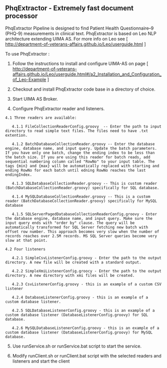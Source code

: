 ## PhqExtractor - Extremely fast document processor


PhqExtractor Pipeline is designed to find Patient Health Questionnaire–9 (PHQ-9) measurements in clinical text. 
PhqExtractor is based on Leo NLP architecture extending UIMA AS. For more info on Leo see [ http://department-of-veterans-affairs.github.io/Leo/userguide.html ]

To use PhqExtractor :

  1.  Follow the instructions to install and configure UIMA-AS on page [ http://department-of-veterans-affairs.github.io/Leo/userguide.html#/a2_Installation_and_Configuration_of_Leo-Example ]  
  
  2. Checkout and install PhqExtractor code base in a directory of choice.
  
  3. Start UIMA AS Broker.
     
  4. Configure PhqExtractor reader and listeners.
    
    4.1 Three readers are available:
     
       4.1.1 FileCollectionReaderConfig.groovy  -- Enter the path to input directory to read simple text files. The files need to have .txt extention. 
      
       4.1.2 BatchDatabaseCollectionReader.groovy -- Enter the database engine, database name, and input query. Update the batch parameters. If you have only one batch, change the ending index to be less than the batch size. If you are using this reader for batch reads, add sequential numbering column called "RowNo" to your input table. The tags {min} and {max} will be automatically replaced with starting and ending RowNo for each batch until edning RowNo reaches the last endingIndex.
       
       4.1.3 SQLDatabaseCollectionReader.groovy -- This is custom reader (BatchDatabaseCollectionReader.groovy) specifically for SQL database.
       
       4.1.4 MySQLDatabaseCollectionReader.groovy -- This is a custom reader (BatchDatabaseCollectionReader.groovy) specifically for MySQL database
       
       4.1.5 SQLServerPagedDatabaseCollectionReaderConfig.groovy - Enter the database engine, database name, and input query. Make sure the input query ends with "order by" clause. The query will be automatically transformed for SQL Server fetching new batch with offset row number. This approach becomes very slow when the number of records reaches over 2.5M records. MS SQL Server queries become very slow at that point.
      
    4.2 Four listeners
    
       4.2.1 SimpleCsvListenerConfig.groovy - Enter the path to the output directory. A new file will be created with a standard output.
      
       4.2.2 SimpleXmiListenerConfig.groocy - Enter the path to the output directory. A new directory with xmi files will be created.
      
       4.2.3 CsvListenerConfig.groovy - this is an example of a custom CSV listener
      
       4.2.4 DatabaseListenerConfig.groovy - this is an example of a custom database listener.
       
       4.2.5 SQLDatabaseListenerConfig.groovy - this is an example of a custom database listener (DatabaseListenerConfig.groovy) for SQL database.
       
       4.2.6 MySQLDatabaseListenerConfig.groovy - this is an example of a custom database listener (DatabaseListenerConfig.groovy) for MySQL database.
           
  5. Use runService.sh or runService.bat script to start the service.
  
  6. Modify runClient.sh or runClient.bat script with  the selected readers and listeners and start the client
